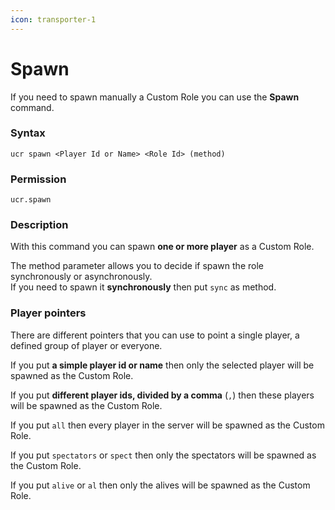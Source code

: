 ```yaml
---
icon: transporter-1
---
```


# Spawn

If you need to spawn manually a Custom Role you can use the **Spawn** command.

### Syntax

```
ucr spawn <Player Id or Name> <Role Id> (method)
```

### Permission

```
ucr.spawn
```

### Description

With this command you can spawn **one or more player** as a Custom Role.

The method parameter allows you to decide if spawn the role synchronously or asynchronously.\
If you need to spawn it **synchronously** then put `sync` as method.

### Player pointers

There are different pointers that you can use to point a single player, a defined group of player or everyone.

If you put **a simple player id or name** then only the selected player will be spawned as the Custom Role.

If you put **different player ids, divided by a comma** (`,`) then these players will be spawned as the Custom Role.

If you put `all` then every player in the server will be spawned as the Custom Role.

If you put `spectators` or `spect` then only the spectators will be spawned as the Custom Role.

If you put `alive` or `al` then only the alives will be spawned as the Custom Role.
